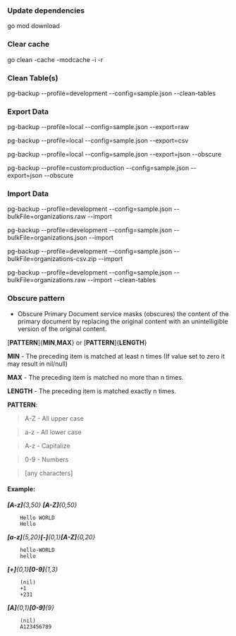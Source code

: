 ### Update dependencies
go mod download

### Clear cache
go clean -cache -modcache -i -r

### Clean Table(s)
pg-backup --profile=development --config=sample.json --clean-tables

### Export Data
pg-backup --profile=local --config=sample.json --export=raw

pg-backup --profile=local --config=sample.json --export=csv

pg-backup --profile=local --config=sample.json --export=json --obscure

pg-backup --profile=custom:production --config=sample.json --export=json --obscure

### Import Data
pg-backup --profile=development --config=sample.json --bulkFile=organizations.raw --import

pg-backup --profile=development --config=sample.json --bulkFile=organizations.json --import

pg-backup --profile=development --config=sample.json --bulkFile=organizations-csv.zip --import

pg-backup --profile=development --config=sample.json --bulkFile=organizations.raw --import --clean-tables


### Obscure pattern
- Obscure Primary Document service masks (obscures) the content of the primary document by replacing the original content with an unintelligible version of the original content.

[**PATTERN**]{**MIN**,**MAX**}  or [**PATTERN**]{**LENGTH**}

**MIN** - The preceding item is matched at least n times (If value set to zero it may result in nil/null)

**MAX** - The preceding item is matched no more than n times.

**LENGTH** - The preceding item is matched exactly n times.

**PATTERN**:

> A-Z - All upper case

>a-z - All lower case

>A-z - Capitalize

>0-9 - Numbers

>[any characters]

#### Example:
_**[A-z]**{3,50} **[A-Z]**{0,50}_
```
    Hello WORLD
    Hello
```


 _**[a-z]**{5,20}**[-]**{0,1}**[A-Z]**{0,20}_
```
    hello-WORLD
    hello
```


_**[+]**{0,1}**[0-9]**{1,3}_
```
    (nil)
    +1
    +231
```


_**[A]**{0,1}**[0-9]**{9}_
```
    (nil)
    A123456789
```

